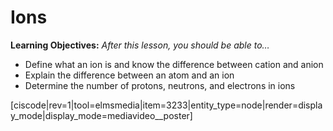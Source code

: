 # Ions

**Learning Objectives:** _After this lesson, you should be able to…_

* Define what an ion is and know the difference between cation and anion
* Explain the difference between an atom and an ion
* Determine the number of protons, neutrons, and electrons in ions


[ciscode|rev=1|tool=elmsmedia|item=3233|entity_type=node|render=display_mode|display_mode=mediavideo__poster]




